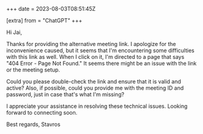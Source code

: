 +++
date = 2023-08-03T08:51:45Z

[extra]
from = "ChatGPT"
+++

Hi Jai,

Thanks for providing the alternative meeting link. I apologize for the inconvenience caused, but it seems that I'm encountering some difficulties with this link as well. When I click on it, I'm directed to a page that says "404 Error - Page Not Found." It seems there might be an issue with the link or the meeting setup.

Could you please double-check the link and ensure that it is valid and active? Also, if possible, could you provide me with the meeting ID and password, just in case that's what I'm missing?

I appreciate your assistance in resolving these technical issues. Looking forward to connecting soon.

Best regards,
Stavros
